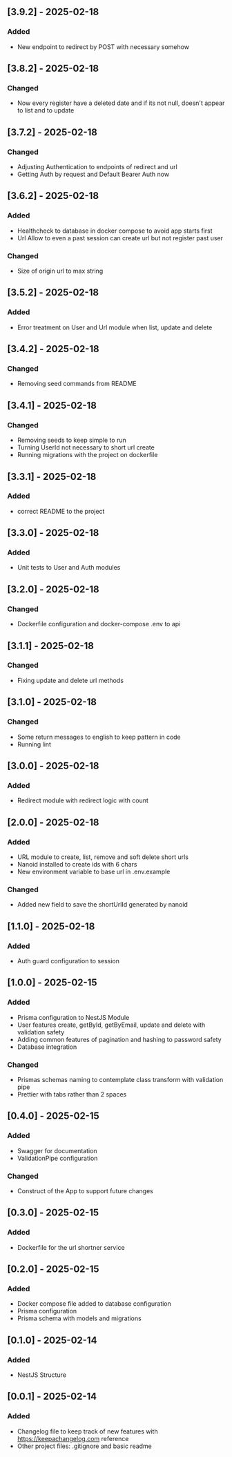 ## [3.9.2] - 2025-02-18

### Added

- New endpoint to redirect by POST with necessary somehow

## [3.8.2] - 2025-02-18

### Changed

- Now every register have a deleted date and if its not null, doesn't appear to list and to update

## [3.7.2] - 2025-02-18

### Changed

- Adjusting Authentication to endpoints of redirect and url
- Getting Auth by request and Default Bearer Auth now

## [3.6.2] - 2025-02-18

### Added

- Healthcheck to database in docker compose to avoid app starts first
- Url Allow to even a past session can create url but not register past user

### Changed

- Size of origin url to max string

## [3.5.2] - 2025-02-18

### Added

- Error treatment on User and Url module when list, update and delete

## [3.4.2] - 2025-02-18

### Changed

- Removing seed commands from README

## [3.4.1] - 2025-02-18

### Changed

- Removing seeds to keep simple to run
- Turning UserId not necessary to short url create
- Running migrations with the project on dockerfile

## [3.3.1] - 2025-02-18

### Added

- correct README to the project

## [3.3.0] - 2025-02-18

### Added

- Unit tests to User and Auth modules

## [3.2.0] - 2025-02-18

### Changed

- Dockerfile configuration and docker-compose .env to api

## [3.1.1] - 2025-02-18

### Changed

- Fixing update and delete url methods

## [3.1.0] - 2025-02-18

### Changed

- Some return messages to english to keep pattern in code
- Running lint

## [3.0.0] - 2025-02-18

### Added

- Redirect module with redirect logic with count

## [2.0.0] - 2025-02-18

### Added

- URL module to create, list, remove and soft delete short urls
- Nanoid installed to create ids with 6 chars
- New environment variable to base url in .env.example

### Changed

- Added new field to save the shortUrlId generated by nanoid

## [1.1.0] - 2025-02-18

### Added

- Auth guard configuration to session

## [1.0.0] - 2025-02-15

### Added

- Prisma configuration to NestJS Module
- User features create, getById, getByEmail, update and delete with validation safety
- Adding common features of pagination and hashing to password safety
- Database integration

### Changed

- Prismas schemas naming to contemplate class transform with validation pipe
- Prettier with tabs rather than 2 spaces

## [0.4.0] - 2025-02-15

### Added

- Swagger for documentation
- ValidationPipe configuration

### Changed

- Construct of the App to support future changes

## [0.3.0] - 2025-02-15

### Added

- Dockerfile for the url shortner service

## [0.2.0] - 2025-02-15

### Added

- Docker compose file added to database configuration
- Prisma configuration
- Prisma schema with models and migrations

## [0.1.0] - 2025-02-14

### Added

- NestJS Structure

## [0.0.1] - 2025-02-14

### Added

- Changelog file to keep track of new features with https://keepachangelog.com reference
- Other project files: .gitignore and basic readme
